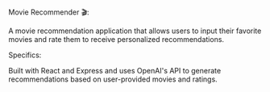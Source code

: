 Movie Recommender 🎬:

A movie recommendation application that allows users to input their favorite movies and rate them to receive personalized recommendations.

Specifics:

Built with React and Express and uses OpenAI's API to generate recommendations based on user-provided movies and ratings.

